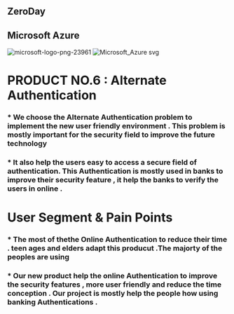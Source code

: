 
## ZeroDay


## Microsoft Azure
![microsoft-logo-png-23961](https://user-images.githubusercontent.com/73026586/191203088-777841ed-e380-473b-93aa-218ac6f906e1.png)    ![Microsoft_Azure svg](https://user-images.githubusercontent.com/73026586/191200217-5cc3a638-0b46-4cd4-bfad-15f5f99343e0.png)







# PRODUCT NO.6 : Alternate Authentication
   ### * We choose the Alternate Authentication problem to implement the new user friendly environment . This problem is mostly important for the security field to improve the future technology
   
  ###  * It also help the users easy to access a secure field of authentication. This Authentication is mostly used in banks to improve their security feature , it help the banks to verify the users in online .
  
 # User Segment & Pain Points
     
   ### * The most of thethe Online Authentication to reduce their time .  teen ages and elders adapt this producut .The majorty of the peoples are using
   
   ### * Our new product help the online Authentication to improve the security features , more user friendly and reduce the time conception . Our project is mostly help the people how using banking Authentications . 


